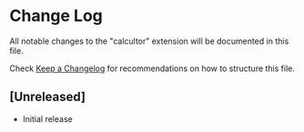 # Change Log

All notable changes to the "calcultor" extension will be documented in this file.

Check [Keep a Changelog](http://keepachangelog.com/) for recommendations on how to structure this file.

## [Unreleased]

- Initial release